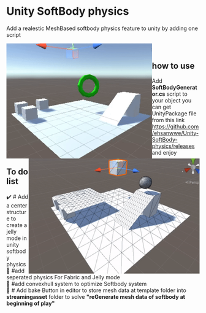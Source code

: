 <meta name="google-site-verification" content="-1jiJZ-TUx9L9zO3uSK3lp_G1AtSwhuGexR002ZBfGY" />
<h1>Unity SoftBody physics</h1>
Add a realestic MeshBased softbody physics feature to unity by adding one script


<br>
<p align="center">
  <img src="https://github.com/ehsanwwe/Unity-SoftBody-physics/blob/main/softbody3.gif?raw=true" height="300" alt="unity softbody" align="left">
  <img src="https://github.com/ehsanwwe/Unity-SoftBody-physics/blob/main/softbody2.gif?raw=true" height="300" alt="unity softbody" align="right">
</p>
<br>
<h2>how to use</h2>
Add <b>SoftBodyGenerator.cs</b> script to your object
you can get UnityPackage file from this link

<br>
<a href="https://github.com/ehsanwwe/Unity-SoftBody-physics/releases">
  https://github.com/ehsanwwe/Unity-SoftBody-physics/releases
</a>
<br>
and enjoy


<h2>To do list</h2>
✔️  # Add a center structure to create a jelly mode in unity softbody physics
<br>
📝 #add seperated physics For Fabric and Jelly mode
<br>
📝 #add convexhull system to optimize Softbody system
<br>
📝 # Add bake Button in editor to store mesh data at template folder into <b>streamingasset</b> folder to solve <b>"reGenerate mesh data of softbody at beginning of play"</b>
<br>
